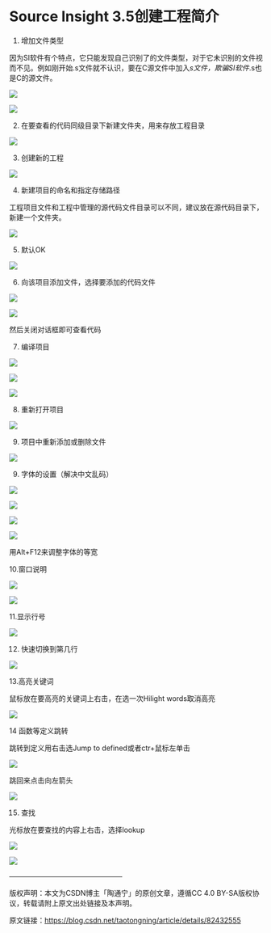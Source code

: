 # Source Insight 3.5创建工程简介 #

1. 增加文件类型

因为SI软件有个特点，它只能发现自己识别了的文件类型，对于它未识别的文件视而不见。例如刚开始.s文件就不认识，要在C源文件中加入*s文件，欺骗SI软件*.s也是C的源文件。

![](./sourceinsight/2018090523035991.png)

![](./sourceinsight/20180905230619999.png)

2. 在要查看的代码同级目录下新建文件夹，用来存放工程目录

![](./sourceinsight/20180905231706611.png)

 

3. 创建新的工程

![](./sourceinsight/20180905225845776.png)

4. 新建项目的命名和指定存储路径

工程项目文件和工程中管理的源代码文件目录可以不同，建议放在源代码目录下，新建一个文件夹。

![](./sourceinsight/20180905232031391.png)

5. 默认OK

![](./sourceinsight/20180905232302178.png)

6. 向该项目添加文件，选择要添加的代码文件

![](./sourceinsight/20180905232656741.png)

![](./sourceinsight/20180905232910423.png)

然后关闭对话框即可查看代码

7. 编译项目

![](./sourceinsight/2018090523352540.png)

![](./sourceinsight/20180905233651889.png)

![](./sourceinsight/20180905233733108.png)

8. 重新打开项目

![](./sourceinsight/20180905233947511.png)

9. 项目中重新添加或删除文件

![](./sourceinsight/20180905234306144.png)

9. 字体的设置（解决中文乱码）

![](./sourceinsight/20180906000017587.png)

![](./sourceinsight/20180906000100746.png)

![](./sourceinsight/20180906000149918.png)

![](./sourceinsight/20180906000303639.png)

用Alt+F12来调整字体的等宽

10.窗口说明

![](./sourceinsight/20180906001407493.png)

![](./sourceinsight/20180906001631396.png)

11.显示行号

![](./sourceinsight/201809060019062.png)

12. 快速切换到第几行

![](./sourceinsight/20180906002054882.png)

13.高亮关键词

鼠标放在要高亮的关键词上右击，在选一次Hilight words取消高亮

![](./sourceinsight/20180906002401726.png)

14 函数等定义跳转

跳转到定义用右击选Jump to defined或者ctr+鼠标左单击

![](./sourceinsight/20180906002817872.png)

跳回来点击向左箭头

![](./sourceinsight/20180906003053655.png)

15. 查找

光标放在要查找的内容上右击，选择lookup

![](./sourceinsight/201809060038411.png)

![](./sourceinsight/20180906004117881.png)

————————————————

版权声明：本文为CSDN博主「陶通宁」的原创文章，遵循CC 4.0 BY-SA版权协议，转载请附上原文出处链接及本声明。

原文链接：https://blog.csdn.net/taotongning/article/details/82432555